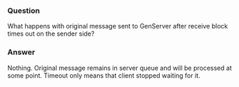 ### Question
What happens with original message sent to GenServer after receive block
times out on the sender side?


### Answer
Nothing. Original message remains in server queue and will be processed
at some point. Timeout only means that client stopped waiting for it.


